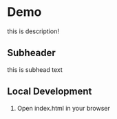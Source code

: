 # Demo

this is description!

## Subheader

this is subhead text

## Local Development

1. Open index.html in your browser
